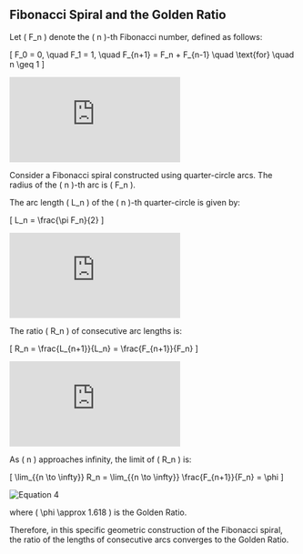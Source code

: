 ## Fibonacci Spiral and the Golden Ratio

Let \( F_n \) denote the \( n \)-th Fibonacci number, defined as follows:

\[ F_0 = 0, \quad F_1 = 1, \quad F_{n+1} = F_n + F_{n-1} \quad \\text{for} \quad n \\geq 1 \]

![Equation 1](https://latex.codecogs.com/gif.latex?F_0%20%3D%200%2C%20%5Cquad%20F_1%20%3D%201%2C%20%5Cquad%20F_%7Bn%2B1%7D%20%3D%20F_n%20%2B%20F_%7Bn-1%7D%20%5Cquad%20%5Ctext%7Bfor%7D%20%5Cquad%20n%20%5Cgeq%201)

Consider a Fibonacci spiral constructed using quarter-circle arcs. The radius of the \( n \)-th arc is \( F_n \).

The arc length \( L_n \) of the \( n \)-th quarter-circle is given by:

\[ L_n = \\frac{\\pi F_n}{2} \]

![Equation 2](https://latex.codecogs.com/gif.latex?L_n%20%3D%20%5Cfrac%7B%5Cpi%20F_n%7D%7B2%7D)

The ratio \( R_n \) of consecutive arc lengths is:

\[ R_n = \\frac{L_{n+1}}{L_n} = \\frac{F_{n+1}}{F_n} \]

![Equation 3](https://latex.codecogs.com/gif.latex?R_n%20%3D%20%5Cfrac%7BL_%7Bn%2B1%7D%7D%7BL_n%7D%20%3D%20%5Cfrac%7BF_%7Bn%2B1%7D%7D%7BF_n%7D)

As \( n \) approaches infinity, the limit of \( R_n \) is:

\[ \\lim_{{n \\to \\infty}} R_n = \\lim_{{n \\to \\infty}} \\frac{F_{n+1}}{F_n} = \\phi \]

![Equation 4](https://latex.codecogs.com/gif.latex?%5Clim_{{n%20%5Cto%20%5Cinfty}}%20R_n%20%3D%20%5Clim_{{n%20%5Cto%20%5Cinfty}}%20%5Cfrac%7BF_%7Bn%2B1%7D%7D%7BF_n%7D%20%3D%20%5Cphi)

where \( \\phi \\approx 1.618 \) is the Golden Ratio.

Therefore, in this specific geometric construction of the Fibonacci spiral, the ratio of the lengths of consecutive arcs converges to the Golden Ratio.
